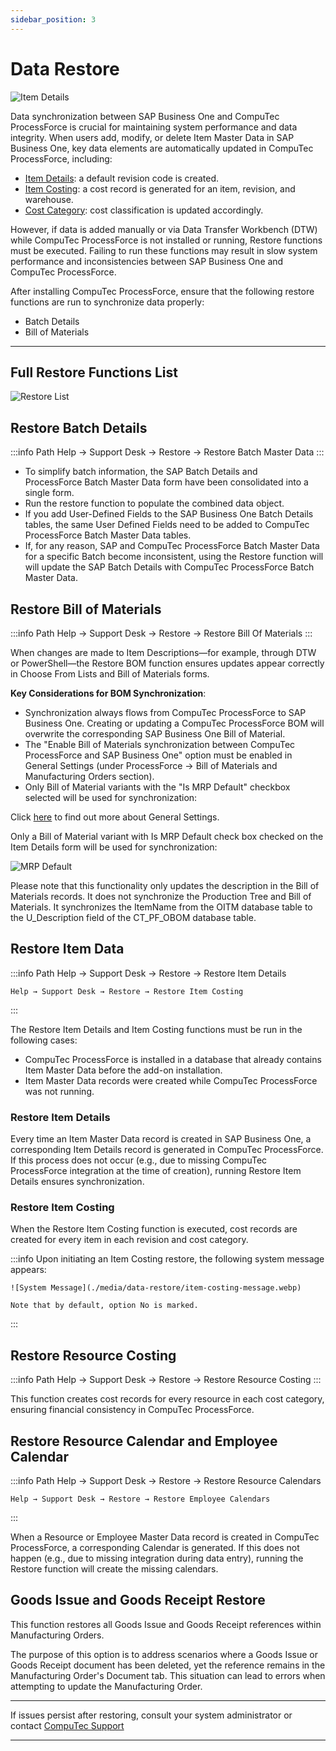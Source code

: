```yaml
---
sidebar_position: 3
---
```


# Data Restore

![Item Details](./media/data-restore/item-master-data-costing.webp)

Data synchronization between SAP Business One and CompuTec ProcessForce is crucial for maintaining system performance and data integrity. When users add, modify, or delete Item Master Data in SAP Business One, key data elements are automatically updated in CompuTec ProcessForce, including:

- [Item Details](../item-details/overview.md): a default revision code is created.
- [Item Costing](../costing-material-and-resources/item-costing/overview.md): a cost record is generated for an item, revision, and warehouse.
- [Cost Category](../costing-material-and-resources/configuration/overview.md): cost classification is updated accordingly.

However, if data is added manually or via Data Transfer Workbench (DTW) while CompuTec ProcessForce is not installed or running, Restore functions must be executed. Failing to run these functions may result in slow system performance and inconsistencies between SAP Business One and CompuTec ProcessForce.

After installing CompuTec ProcessForce, ensure that the following restore functions are run to synchronize data properly:

- Batch Details
- Bill of Materials

---

## Full Restore Functions List

![Restore List](./media/data-restore/restore-list.webp)

## Restore Batch Details

:::info Path
    Help → Support Desk → Restore → Restore Batch Master Data
:::

- To simplify batch information, the SAP Batch Details and ProcessForce Batch Master Data form have been consolidated into a single form.
- Run the restore function to populate the combined data object.
- If you add User-Defined Fields to the SAP Business One Batch Details tables, the same User Defined Fields need to be added to CompuTec ProcessForce Batch Master Data tables.
- If, for any reason, SAP and CompuTec ProcessForce Batch Master Data for a specific Batch become inconsistent, using the Restore function will will update the SAP Batch Details with CompuTec ProcessForce Batch Master Data.

## Restore Bill of Materials

:::info Path
    Help → Support Desk → Restore → Restore Bill Of Materials
:::

When changes are made to Item Descriptions—for example, through DTW or PowerShell—the Restore BOM function ensures updates appear correctly in Choose From Lists and Bill of Materials forms.

**Key Considerations for BOM Synchronization**:

- Synchronization always flows from CompuTec ProcessForce to SAP Business One. Creating or updating a CompuTec ProcessForce BOM will overwrite the corresponding SAP Business One Bill of Material.
- The "Enable Bill of Materials synchronization between CompuTec ProcessForce and SAP Business One" option must be enabled in General Settings (under ProcessForce → Bill of Materials and Manufacturing Orders section).
- Only Bill of Material variants with the "Is MRP Default" checkbox selected will be used for synchronization:

Click [here](../system-initialization/general-settings/overview.md) to find out more about General Settings.

Only a Bill of Material variant with Is MRP Default check box checked on the Item Details form will be used for synchronization:

![MRP Default](./media/data-restore/item-details-mrp-default.webp)

Please note that this functionality only updates the description in the Bill of Materials records. It does not synchronize the Production Tree and Bill of Materials. It synchronizes the ItemName from the OITM database table to the U_Description field of the CT_PF_OBOM database table.

## Restore Item Data

:::info Path
    Help → Support Desk → Restore → Restore Item Details

    Help → Support Desk → Restore → Restore Item Costing
:::

The Restore Item Details and Item Costing functions must be run in the following cases:

- CompuTec ProcessForce is installed in a database that already contains Item Master Data before the add-on installation.
- Item Master Data records were created while CompuTec ProcessForce was not running.

### Restore Item Details

Every time an Item Master Data record is created in SAP Business One, a corresponding Item Details record is generated in CompuTec ProcessForce. If this process does not occur (e.g., due to missing CompuTec ProcessForce integration at the time of creation), running Restore Item Details ensures synchronization.

### Restore Item Costing

When the Restore Item Costing function is executed, cost records are created for every item in each revision and cost category.

:::info
    Upon initiating an Item Costing restore, the following system message appears:

    ![System Message](./media/data-restore/item-costing-message.webp)

    Note that by default, option No is marked.
:::

## Restore Resource Costing

:::info Path
    Help → Support Desk → Restore → Restore Resource Costing
:::

This function creates cost records for every resource in each cost category, ensuring financial consistency in CompuTec ProcessForce.

## Restore Resource Calendar and Employee Calendar

:::info Path
    Help → Support Desk → Restore → Restore Resource Calendars

    Help → Support Desk → Restore → Restore Employee Calendars
:::

When a Resource or Employee Master Data record is created in CompuTec ProcessForce, a corresponding Calendar is generated. If this does not happen (e.g., due to missing integration during data entry), running the Restore function will create the missing calendars.

## Goods Issue and Goods Receipt Restore

This function restores all Goods Issue and Goods Receipt references within Manufacturing Orders.

The purpose of this option is to address scenarios where a Goods Issue or Goods Receipt document has been deleted, yet the reference remains in the Manufacturing Order's Document tab. This situation can lead to errors when attempting to update the Manufacturing Order.

---

If issues persist after restoring, consult your system administrator or contact [CompuTec Support](https://support.computec.pl)

---

